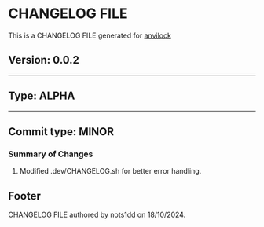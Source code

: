 # CHANGELOG FILE

This is a CHANGELOG FILE generated for [anvilock](https://github.com/muvilon/anvilock)

## Version: 0.0.2

---

## Type: **ALPHA**

---

## Commit type: **MINOR**

### Summary of Changes

1. Modified .dev/CHANGELOG.sh for better error handling.

## Footer

CHANGELOG FILE authored by nots1dd on 18/10/2024.
